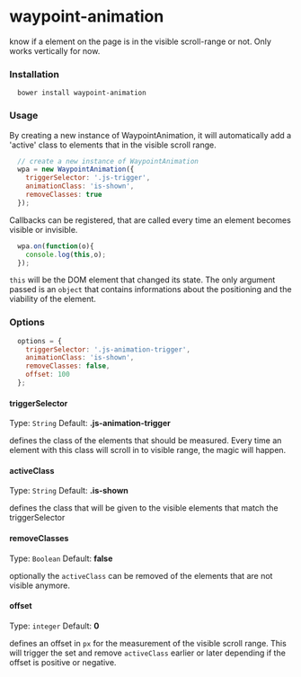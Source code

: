 # waypoint-animation
know if a element on the page is in the visible scroll-range or not. Only works vertically for now.

### Installation

```
  bower install waypoint-animation
```

### Usage
By creating a new instance of WaypointAnimation, it will automatically add a 'active' class to elements that in the visible scroll range.

```javascript
  // create a new instance of WaypointAnimation
  wpa = new WaypointAnimation({
    triggerSelector: '.js-trigger',
    animationClass: 'is-shown',
    removeClasses: true
  });
```

Callbacks can be registered, that are called every time an element becomes visible or invisible.

```javascript
  wpa.on(function(o){
    console.log(this,o);
  });
```
`this` will be the DOM element that changed its state. The only argument passed is an `object` that contains informations about the positioning and the viability of the element.

### Options
```javascript
  options = {
    triggerSelector: '.js-animation-trigger',
    animationClass: 'is-shown',
    removeClasses: false,
    offset: 100
  };
```

#### triggerSelector
Type: `String`
Default: **.js-animation-trigger**

defines the class of the elements that should be measured. Every time an element with this class will scroll in to visible range, the magic will happen.

#### activeClass
Type: `String`
Default: **.is-shown**

defines the class that will be given to the visible elements that match the triggerSelector

#### removeClasses
Type: `Boolean`
Default: **false**

optionally the `activeClass` can be removed of the elements that are not visible anymore.

#### offset
Type: `integer`
Default: **0**

defines an offset in `px` for the measurement of the visible scroll range. This will trigger the set and remove `activeClass` earlier or later depending if the offset is positive or negative.
